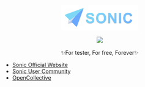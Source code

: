 <p align="center">
  <img width="40%" src="https://raw.githubusercontent.com/SonicCloudOrg/sonic-server/main/logo.png">
</p>
<p align="center">
  <img src="https://img.shields.io/github/stars/SonicCloudOrg?affiliations=OWNER&style=social">
</p>
<p align="center">✨For tester, For free, Forever✨</p>

- [Sonic Official Website](https://sonic-cloud.gitee.io)
- [Sonic User Community](https://sonic-cloud.wiki/)
- [OpenCollective](https://opencollective.com/soniccloudorg)
